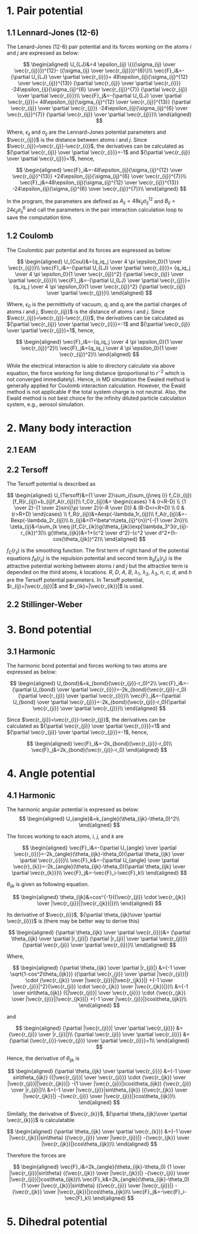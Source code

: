 # 1. Pair potential
## 1.1 Lennard-Jones (12-6)
The Lenard-Jones (12-6) pair potential and its forces working on the atoms $i$ and $j$ are expressed as below:

$$
\begin{aligned}
    U_{LJ}&=4 \epsilon_{ij}
        \{({\sigma_{ij} \over \vec{r_{ij}}})^{12}-
        ({\sigma_{ij} \over \vec{r_{ij}}})^{6}\}\\
    \vec{F}_i&=-{\partial U_{LJ} \over \partial \vec{r_{i}}}=
        48\epsilon_{ij}{\sigma_{ij}^{12} \over \vec{r_{ij}}^{13}}
        {\partial \vec{r_{ij}} \over \partial \vec{r_{i}}}
        -24\epsilon_{ij}{\sigma_{ij}^{6} \over \vec{r_{ij}}^{7}}
        {\partial \vec{r_{ij}} \over \partial \vec{r_{i}}}\\
    \vec{F}_j&=-{\partial U_{LJ} \over \partial \vec{r_{j}}}=
        48\epsilon_{ij}{\sigma_{ij}^{12} \over \vec{r_{ij}}^{13}}
        {\partial \vec{r_{ij}} \over \partial \vec{r_{j}}}
        -24\epsilon_{ij}{\sigma_{ij}^{6} \over \vec{r_{ij}}^{7}}
        {\partial \vec{r_{ij}} \over \partial \vec{r_{j}}}\\
\end{aligned}
$$

Where, $\epsilon_{ij}$ and $\sigma_{ij}$ are the Lennard-Jones potential parameters and $\vec{r_{ij}}$ is the distance between atoms $i$ and $j$. Since $\vec{r_{ij}}=\vec{r_{j}}-\vec{r_{i}}$, the derivatives can be calculated as ${\partial \vec{r_{ij}} \over \partial \vec{r_{i}}}=-1$ and ${\partial \vec{r_{ij}} \over \partial \vec{r_{j}}}=1$, hence,

$$
\begin{aligned}
    \vec{F}_i&=-48\epsilon_{ij}{\sigma_{ij}^{12} \over \vec{r_{ij}}^{13}}
        +24\epsilon_{ij}{\sigma_{ij}^{6} \over \vec{r_{ij}}^{7}}\\
    \vec{F}_j&=48\epsilon_{ij}{\sigma_{ij}^{12} \over \vec{r_{ij}}^{13}}
        -24\epsilon_{ij}{\sigma_{ij}^{6} \over \vec{r_{ij}}^{7}}\\
\end{aligned}
$$

In the program, the parameters are defined as $A_{ij}=48\epsilon_{ij}\sigma_{ij}^{12}$ and $B_{ij}=24\epsilon_{ij}\sigma_{ij}^{6}$ and call the parameters in the pair interaction calculation loop to save the computation time.
## 1.2 Coulomb
The Coulombic pair potential and its forces are expressed as below:

$$
\begin{aligned}
    U_{Coul}&={q_iq_j \over 4 \pi \epsilon_0}{1 \over \vec{r_{ij}}}\\
    \vec{F}_i&=-{\partial U_{LJ} \over \partial \vec{r_{i}}}=
        {q_iq_j \over 4 \pi \epsilon_0}{1 \over \vec{r_{ij}}^2}
        {\partial \vec{r_{ij}} \over \partial \vec{r_{i}}}\\
    \vec{F}_j&=-{\partial U_{LJ} \over \partial \vec{r_{j}}}=
        {q_iq_j \over 4 \pi \epsilon_0}{1 \over \vec{r_{ij}}^2}
        {\partial \vec{r_{ij}} \over \partial \vec{r_{j}}}\\
\end{aligned}
$$

Where, $\epsilon_0$ is the permittivity of vacuum, $q_i$ and $q_j$ are the partial charges of atoms $i$ and $j$, $\vec{r_{ij}}$ is the distance of atoms $i$ and $j$. Since $\vec{r_{ij}}=\vec{r_{j}}-\vec{r_{i}}$, the derivatives can be calculated as ${\partial \vec{r_{ij}} \over \partial \vec{r_{i}}}=-1$ and ${\partial \vec{r_{ij}} \over \partial \vec{r_{j}}}=1$, hence,

$$
\begin{aligned}
    \vec{F}_i&=-{q_iq_j \over 4 \pi \epsilon_0}{1 \over \vec{r_{ij}}^2}\\
    \vec{F}_j&={q_iq_j \over 4 \pi \epsilon_0}{1 \over \vec{r_{ij}}^2}\\
\end{aligned}
$$

While the electrical interaction is able to directory calculate via above equation, the force working for long distance (proportional to $r^{-2}$ which is not converged immediately). Hence, in MD simulation the Ewaled method is generally applied for Coulomb interaction calculation. However, the Ewald method is not applicable if the total system charge is not neutral. Also, the Ewald method is not best choice for the infinity diluted particle calculation system, e.g., aerosol simulation.

# 2. Many body interaction
## 2.1 EAM
## 2.2 Tersoff
The Tersoff potential is described as

$$
\begin{aligned}
    U_{Tersoff}&={1 \over 2}\sum_i{\sum_{j\neq i}}
    f_C(r_{ij})
    [f_R(r_{ij})+b_{ij}f_A(r_{ij})]\\
    f_C(r_{ij})&=
    \begin{cases}
        1 & (r<R-D) \\
        {1 \over 2}-{1 \over 2}sin({\pi \over 2}{r-R \over D}) & (R-D<r<R+D) \\
        0 & (r>R+D)
    \end{cases} \\
    f_R(r_{ij})&=Aexp(-\lambda_1r_{ij})\\
    f_A(r_{ij})&=-Bexp(-\lambda_2r_{ij})\\
    b_{ij}&=(1+\beta^n\zeta_{ij}^{n})^{-{1 \over 2n}}\\
    \zeta_{ij}&=\sum_{k \neq j}f_C(r_{ik})g(\theta_{jik})exp[\lambda_3^3(r_{ij}-r_{ik})^3]\\
    g(\theta_{ijk})&=1+{c^2 \over d^2}-{c^2 \over d^2+(h-cos(\theta_{jik})^2}\\
\end{aligned}
$$

$f_C(r_{ij})$ is the smoothing function. The first term of right hand of the potential equations $f_R(r_{ij})$ is the repulsion potential and second term $b_{ij}f_A(r_{ij})$ is the attractive potential working between atoms $i$ and $j$ but the attractive term is depended on the third atoms, $k$ locations. $R$, $D$, $A$, $B$, $\lambda_1$, $\lambda_2$, $\lambda_3$, $n$, $c$, $d$, and $h$ are the Tersoff potential parameters. In Tersoff potential, $r_{ij}=|\vec{r_{ij}}|$ and $r_{ik}=|\vec{r_{ik}}|$ is used.
## 2.2 Stillinger-Weber

# 3. Bond potential
## 3.1 Harmonic
The harmonic bond potential and forces working to two atoms are expressed as below:

$$
\begin{aligned}
U_{bond}&=k_{bond}(\vec{r_{ji}}-r_0)^2\\
\vec{F}_i&=-{\partial U_{bond} \over \partial \vec{r_{i}}}=-2k_{bond}(\vec{r_{ji}}-r_0){\partial \vec{r_{ji}} \over \partial \vec{r_{i}}}\\
\vec{F}_j&=-{\partial U_{bond} \over \partial \vec{r_{j}}}=-2k_{bond}(\vec{r_{ji}}-r_0){\partial \vec{r_{ji}} \over \partial \vec{r_{j}}}\\
\end{aligned}
$$

Since $\vec{r_{ji}}=\vec{r_{i}}-\vec{r_{j}}$, the derivatives can be calculated as ${\partial \vec{r_{ji}} \over \partial \vec{r_{i}}}=1$ and ${\partial \vec{r_{ji}} \over \partial \vec{r_{j}}}=-1$, hence,

$$
\begin{aligned}
\vec{F}_i&=-2k_{bond}(\vec{r_{ji}}-r_0)\\
\vec{F}_j&=2k_{bond}(\vec{r_{ji}}-r_0)
\end{aligned}
$$

# 4. Angle potential
## 4.1 Harmonic
The harmonic angular potential is expressed as below:
$$
\begin{aligned}
    U_{angle}&=k_{angle}(\theta_{ijk}-\theta_0)^2\\
\end{aligned}
$$

The forces working to each atoms, $i$, $j$, and $k$ are

$$
\begin{aligned}
    \vec{F}_i&=-{\partial U_{angle} \over \partial \vec{r_{i}}}=-2k_{angle}(\theta_{ijk}-\theta_0){\partial \theta_{ijk} \over \partial \vec{r_{i}}}\\
    \vec{F}_k&=-{\partial U_{angle} \over \partial \vec{r}_{k}}=-2k_{angle}(\theta_{ijk}-\theta_0){\partial \theta_{ijk} \over \partial \vec{r_{k}}}\\
    \vec{F}_j&=-\vec{F}_i-\vec{F}_k\\
\end{aligned}
$$

$\theta_{ijk}$ is given as following equation.

$$
\begin{aligned}
    \theta_{ijk}&=cos^{-1}({\vec{r_{ji}} \cdot \vec{r_{jk}} \over |\vec{r_{ji}}||\vec{r_{jk}}|})\\
\end{aligned}
$$

Its derivative of $\vec{r_{i}}$, ${\partial \theta_{ijk}\over \partial \vec{r_{i}}}$ is (there may be better way to derive this)

$$
\begin{aligned}
    {\partial \theta_{ijk} \over \partial \vec{r_{i}}}&=
    {\partial \theta_{ijk} \over \partial |r_{ji}|}
    {\partial |r_{ji}| \over \partial \vec{r_{ji}}}
    {\partial \vec{r_{ji}} \over \partial \vec{r_{i}}}\\
\end{aligned}
$$

Where,

$$
\begin{aligned}
    {\partial \theta_{ijk} \over \partial |r_{ji}|}
    &={-1 \over \sqrt{1-cos^2\theta_{ijk}}}
    ({\partial \vec{r_{ji}} \over \partial |\vec{r_{ji}}|}
    \cdot {\vec{r_{jk}} \over |\vec{r_{ji}}||\vec{r_{jk}}|}
    +{-1 \over |\vec{r_{ji}}|^2}{\vec{r_{ji}} \cdot \vec{r_{jk}} \over |\vec{r_{jk}}|})\\
    &={-1 \over sin\theta_{ijk}}
    ({|\vec{r_{ji}}| \over \vec{r_{ji}}}
    \cdot {\vec{r_{jk}} \over |\vec{r_{ji}}||\vec{r_{jk}}|}
    +{-1 \over |\vec{r_{ji}}|}cos\theta_{ijk})\\
\end{aligned}
$$

and

$$
\begin{aligned}
    {\partial |\vec{r_{ji}}| \over \partial \vec{r_{ji}}}
    &={\vec{r_{ji}} \over |r_{ji}|}\\
    {\partial \vec{r_{ji}} \over \partial \vec{r_{i}}}
    &={\partial (\vec{r_{i}}-\vec{r_{j}}) \over \partial \vec{r_{i}}}=1\\
\end{aligned}
$$

Hence, the derivative of $\theta_{ijk}$ is

$$
\begin{aligned}
    {\partial  \theta_{ijk} \over \partial \vec{r_{i}}}
    &={-1 \over sin\theta_{ijk}}
    ({|\vec{r_{ji}}| \over \vec{r_{ji}}}
    \cdot {\vec{r_{jk}} \over |\vec{r_{ji}}||\vec{r_{jk}}|}
    -{1 \over |\vec{r_{ji}}|}cos\theta_{ijk})
    {\vec{r_{ji}} \over |r_{ji}|}\\
    &={-1 \over |\vec{r_{ji}}|sin\theta_{ijk}}
    ({\vec{r_{jk}} \over |\vec{r_{jk}}|}
    -{\vec{r_{ji}} \over |\vec{r_{ji}}|}cos\theta_{ijk})\\
\end{aligned}
$$

Similally, the derivative of $\vec{r_{k}}$, ${\partial \theta_{ijk}\over \partial \vec{r_{k}}}$ is calculatable

$$
\begin{aligned}
    {\partial  \theta_{ijk} \over \partial \vec{r_{k}}}
    &={-1 \over |\vec{r_{jk}}|sin\theta}
    ({\vec{r_{ji}} \over |\vec{r_{ji}}|}
    -{\vec{r_{jk}} \over |\vec{r_{jk}}|}cos\theta_{ijk})\\
\end{aligned}
$$

Therefore the forces are

$$
\begin{aligned}
    \vec{F}_i&=2k_{angle}(\theta_{ijk}-\theta_0)
    {1 \over |\vec{r_{ji}}|sin\theta}
    ({\vec{r_{jk}} \over |\vec{r_{jk}}|}
    -{\vec{r_{ji}} \over |\vec{r_{ji}}|}cos\theta_{ijk})\\
    \vec{F}_k&=2k_{angle}(\theta_{ijk}-\theta_0)
    {1 \over |\vec{r_{jk}}|sin\theta}
    ({\vec{r_{ji}} \over |\vec{r_{ji}}|}
    -{\vec{r_{jk}} \over |\vec{r_{jk}}|}cos\theta_{ijk})\\
    \vec{F}_j&=-\vec{F}_i-\vec{F}_k\\
\end{aligned}
$$

# 5. Dihedral potential
